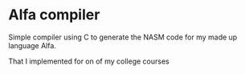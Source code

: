 # Alfa compiler

Simple compiler using C to generate the NASM code for my made up language Alfa.

That I implemented for on of my college courses
